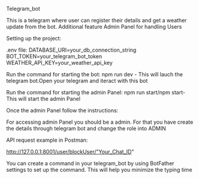 Telegram_bot

This is a telegram where user can register their details and get a weather update from the bot. Additional feature Admin Panel for handling Users

Setting up the project:

.env file:
DATABASE_URI=your_db_connection_string
BOT_TOKEN=your_telegram_bot_token
WEATHER_API_KEY=your_weather_api_key 

Run the command for starting the bot:
npm run dev - This will lauch the telegram bot.Open your telegram and iteract with this bot

Run the command for starting the admin Panel:
npm run start/npm start- This will start the admin Panel 

Once the admin Panel follow the instructions:

For accessing admin Panel you should be a admin. For that you have create the details through telegram bot and change the role into ADMIN

API request example in Postman:

http://127.0.0.1:8001/user/blockUser/"Your_Chat_ID"

You can create a command in your telegram_bot by using BotFather settings to set up the command. This will help you minimize the typing time
